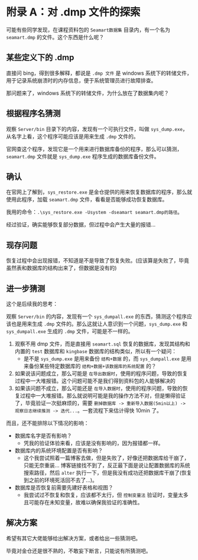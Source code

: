 # 附录 A：对 .dmp 文件的探索

可能有些同学发现，在课程资料包的 `Seamart数据集` 目录内，有一个名为 `seamart.dmp` 的文件。这个东西是什么呢？

## 某些定义下的 .dmp

直接问 bing，得到很多解释，都说是 `.dmp 文件` 是 windows 系统下的转储文件，用于记录系统崩溃时的内存信息，便于系统管理员进行故障排查。

那问题来了，windows 系统下的转储文件，为什么放在了数据集内呢？

## 根据程序名猜测

观察 `Server/bin` 目录下的内容，发现有一个可执行文件，叫做 `sys_dump.exe`，从名字上看，这个程序可能应该是用来生成 `.dmp` 文件的。

官网查这个程序，发现它是一个用来进行数据库备份的程序，那么可以猜测，`seamart.dmp` 文件就是 `sys_dump.exe` 程序生成的数据库备份文件。

## 确认

在官网上了解到，`sys_restore.exe` 是金仓提供的用来恢复数据库的程序，那么就使用此程序，加载 `seamart.dmp` 文件，看看是否能够成功恢复数据库。

我用的命令：`.\sys_restore.exe -Usystem -dseamart seamart.dmp的路径`。

经过验证，确实能够恢复部分数据，但过程中会产生大量的报错...

## 现存问题

恢复过程中会出现报错，不知道是不是导致了恢复失败。(应该算是失败了，毕竟虽然表和数据库的结构出来了，但数据是没有的)

## 进一步猜测

这个是后续我的思考：

观察 `Server/bin` 的内容，发现有一个 `sys_dumpall.exe` 的东西，猜测这个程序应该也是用来生成 `.dmp` 文件的。那么这就让人意识到一个问题，`sys_dump.exe` 和 `sys_dumpall.exe` 生成的 `.dmp` 文件，可能是不一样的。

1. 观察不用 dmp 文件，而是直接用 `seamart.sql` 恢复的数据库，发现其结构和内置的 `test` 数据库和 `kingbase` 数据库的结构类似，所以有一个疑问：
   - 是不是 `sys_dump.exe` 是用来备份 `结构+数据` 的，而 `sys_dumpall.exe` 是用来备份某些特定数据库的 `结构+数据+该数据库的系统配置` 的？
2. 如果说该问题成立，那么可能是 `在导出数据时`，使用的程序问题，导致的恢复过程中一大堆报错。这个问题可能不是我们得到资料包的人能够解决的
3. 如果该问题不成立，那么可能还是 `在导入数据时`，使用的程序问题，导致的恢复过程中一大堆报错。那么就说明可能是我的操作方法不对，但是懒得验证了，毕竟验证一次挺麻烦的，需要 `删掉数据库 -> 重新导入数据(5min以上) -> 观察日志继续推测 -> 迭代...`。一套流程下来估计得快 10min 了。

而且，还不能排除以下情况的影响：

- 数据库名字是否有影响？
  - 凭我的验证体验来看，应该是没有影响的，因为报错都一样。
- 数据库内的系统环境配置是否有影响？
  - 这个我尝试照着一篇博客去做，但是失败了，好像还把数据库给干崩了，只能无奈重装... 博客链接找不到了，反正最下面是说让配置数据库的系统搜索路径，然后 `alter` 执行一下，但是我没有成功还把数据库干崩了(恢复到之前的环境死活回不去了...)。
- 数据库是否恢复前需要先建好表格和视图？
  - 我尝试过不恢复和恢复，应该都不太行，但 `控制变量法` 验证时，变量太多且可能存在未知变量，故难以确保我验证的准确性。

## 解决方案

希望有其它大佬能够给出解决方案，或者给出一些猜测吧。

毕竟对金仓还是很不熟的，不敢妄下断言，只能说有所猜测吧。
